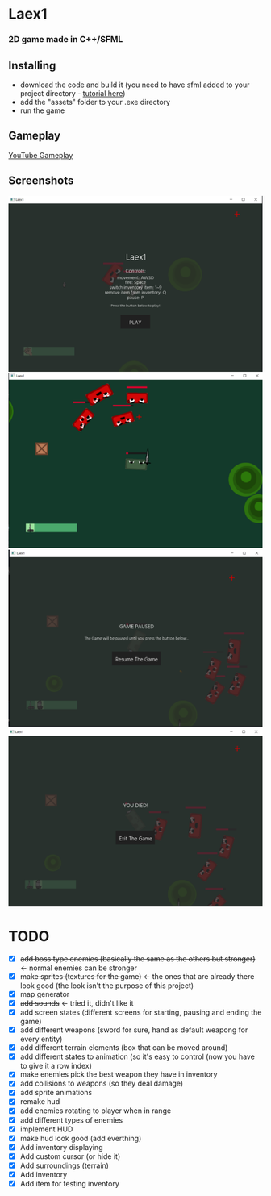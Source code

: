 # Laex1
### 2D game made in C++/SFML

## Installing
- download the code and build it (you need to have sfml added to your project directory - [tutorial here](https://www.sfml-dev.org/tutorials/2.5/))
- add the "assets" folder to your .exe directory
- run the game

## Gameplay
[YouTube Gameplay](https://www.youtube.com/embed/gPPxdLDSbvs)

## Screenshots
![](img/screenshot1.png)
![](img/screenshot2.png)
![](img/screenshot3.png)
![](img/screenshot4.png)

# TODO
- [x] ~~add boss type enemies (basically the same as the others but stronger)~~ <- normal enemies can be stronger
- [x] ~~make sprites (textures for the game)~~ <- the ones that are already there look good (the look isn't the purpose of this project)
- [x] map generator
- [x] ~~add sounds~~ <- tried it, didn't like it
- [x] add screen states (different screens for starting, pausing and ending the game)
- [x] add different weapons (sword for sure, hand as default weapong for every entity)
- [x] add different terrain elements (box that can be moved around)
- [x] add different states to animation (so it's easy to control (now you have to give it a row index)
- [x] make enemies pick the best weapon they have in inventory 
- [x] add collisions to weapons (so they deal damage)
- [x] add sprite animations
- [x] remake hud
- [x] add enemies rotating to player when in range
- [x] add different types of enemies
- [x] implement HUD
- [x] make hud look good (add everthing)
- [x] Add inventory displaying
- [x] Add custom cursor (or hide it)
- [x] Add surroundings (terrain)
- [x] Add inventory
- [x] Add item for testing inventory
